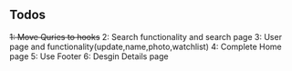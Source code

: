 ## Todos
~~1: Move Quries to hooks~~
2: Search functionality and search page
3: User page and functionality(update,name,photo,watchlist)
4: Complete Home page
5: Use Footer
6: Desgin Details page